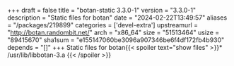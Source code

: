 +++
draft = false
title = "botan-static 3.3.0-1"
version = "3.3.0-1"
description = "Static files for botan"
date = "2024-02-22T13:49:57"
aliases = "/packages/219899"
categories = ['devel-extra']
upstreamurl = "http://botan.randombit.net/"
arch = "x86_64"
size = "51513464"
usize = "89415670"
sha1sum = "e155147060be3096a907346be6f4df172fb4b930"
depends = "[]"
+++
Static files for botan{{< spoiler text="show files" >}}* /usr/lib/libbotan-3.a
{{< /spoiler >}}